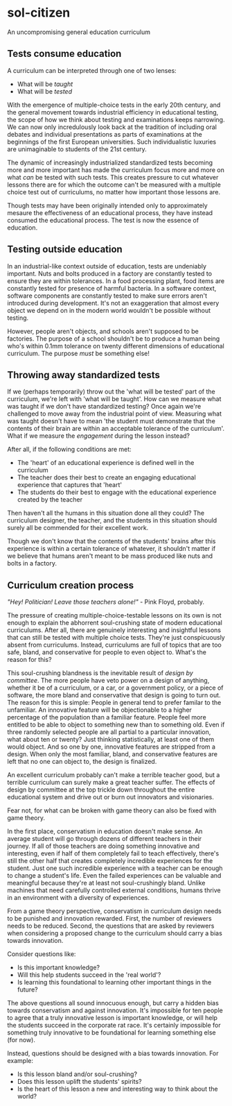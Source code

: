 # sol-citizen
An uncompromising general education curriculum

## Tests consume education

A curriculum can be interpreted through one of two lenses:
- What will be *taught*
- What will be *tested*

With the emergence of multiple-choice tests in the early 20th century, and the general movement towards industrial efficiency in educational testing, the scope of how we think about testing and examinations keeps narrowing.
We can now only incredulously look back at the tradition of including oral debates and individual presentations as parts of examinations at the beginnings of the first European universities.
Such individualistic luxuries are unimaginable to students of the 21st century.

The dynamic of increasingly industrialized standardized tests becoming more and more important has made the curriculum focus more and more on what *can* be tested with such tests.
This creates pressure to cut whatever lessons there are for which the outcome can't be measured with a multiple choice test out of curriculums, no matter how important those lessons are.

Though tests may have been originally intended only to approximately mesaure the effectiveness of an educational process, they have instead consumed the educational process.
The test is now the essence of education.

## Testing outside education

In an industrial-like context outside of education, tests are undeniably important.
Nuts and bolts produced in a factory are constantly tested to ensure they are within tolerances.
In a food processing plant, food items are constantly tested for presence of harmful bacteria.
In a software context, software components are constantly tested to make sure errors aren't introduced during development.
It's not an exaggeration that almost every object we depend on in the modern world wouldn't be possible without testing.

However, people aren't objects, and schools aren't supposed to be factories.
The purpose of a school shouldn't be to produce a human being who's within 0.1mm tolerance on twenty different dimensions of educational curriculum.
The purpose *must* be something else!

## Throwing away standardized tests

If we (perhaps temporarily) throw out the 'what will be tested' part of the curriculum, we're left with 'what will be taught'.
How can we measure what was taught if we don't have standardized testing?
Once again we're challenged to move away from the industrial point of view.
Measuring what was taught doesn't have to mean 'the student must demonstrate that the contents of their brain are within an acceptable tolerance of the curriculum'.
What if we measure the *engagement* during the lesson instead?

After all, if the following conditions are met:
- The 'heart' of an educational experience is defined well in the curriculum
- The teacher does their best to create an engaging educational experience that captures that 'heart'
- The students do their best to engage with the educational experience created by the teacher

Then haven't all the humans in this situation done all they could?
The curriculum designer, the teacher, and the students in this situation should surely all be commended for their excellent work.

Though we don't know that the contents of the students' brains after this experience is within a certain tolerance of whatever, it shouldn't matter if we believe that humans aren't meant to be mass produced like nuts and bolts in a factory.

## Curriculum creation process

*"Hey! Politician! Leave those teachers alone!"* - Pink Floyd, probably.

The pressure of creating multiple-choice-testable lessons on its own is not enough to explain the abhorrent soul-crushing state of modern educational curriculums.
After all, there are genuinely interesting and insightful lessons that can still be tested with multiple choice tests.
They're just conspicuously absent from curriculums.
Instead, curriculums are full of topics that are too safe, bland, and conservative for people to even object to.
What's the reason for this?

This soul-crushing blandness is the inevitable result of *design by committee*.
The more people have veto power on a design of anything, whether it be of a curriculum, or a car, or a government policy, or a piece of software, the more bland and conservative that design is going to turn out.
The reason for this is simple: People in general tend to prefer familar to the unfamiliar.
An innovative feature will be objectionable to a higher percentage of the population than a familiar feature.
People feel more entitled to be able to object to something new than to something old.
Even if three randomly selected people are all partial to a particular innovation, what about ten or twenty?
Just thinking statistically, at least one of them would object.
And so one by one, innovative features are stripped from a design.
When only the most familiar, bland, and conservative features are left that no one can object to, the design is finalized.

An excellent curriculum probably can't make a terrible teacher good, but a terrible curriculum can surely make a great teacher suffer.
The effects of design by committee at the top trickle down throughout the entire educational system and drive out or burn out innovators and visionaries.

Fear not, for what can be broken with game theory can also be fixed with game theory.

In the first place, conservatism in education doesn't make sense.
An average student will go through dozens of different teachers in their journey.
If all of those teachers are doing something innovative and interesting, even if half of them completely fail to teach effectively, there's still the other half that creates completely incredible experiences for the student.
Just one such incredible experience with a teacher can be enough to change a student's life.
Even the failed experiences can be valuable and meaningful because they're at least not soul-crushingly bland.
Unlike machines that need carefully controlled external conditions, humans thrive in an environment with a diversity of experiences.

From a game theory perspective, conservatism in curriculum design needs to be punished and innovation rewarded.
First, the number of reviewers needs to be reduced.
Second, the questions that are asked by reviewers when considering a proposed change to the curriculum should carry a bias towards innovation.

Consider questions like:
- Is this important knowledge?
- Will this help students succeed in the 'real world'?
- Is learning this foundational to learning other important things in the future?

The above questions all sound innocuous enough, but carry a hidden bias towards conservatism and against innovation.
It's impossible for ten people to agree that a truly innovative lesson is important knowledge, or will help the students succeed in the corporate rat race.
It's certainly impossible for something truly innovative to be foundational for learning something else (for now).

Instead, questions should be designed with a bias towards innovation. For example:
- Is this lesson bland and/or soul-crushing?
- Does this lesson uplift the students' spirits?
- Is the heart of this lesson a new and interesting way to think about the world?

